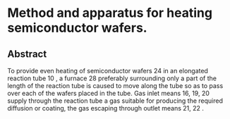 # Method and apparatus for heating semiconductor wafers.

## Abstract
To provide even heating of semiconductor wafers 24 in an elongated reaction tube 10 , a furnace 28 preferably surrounding only a part of the length of the reaction tube is caused to move along the tube so as to pass over each of the wafers placed in the tube. Gas inlet means 16, 19, 20 supply through the reaction tube a gas suitable for producing the required diffusion or coating, the gas escaping through outlet means 21, 22 .
